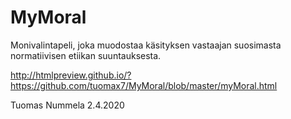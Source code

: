# MyMoral
Monivalintapeli, joka muodostaa käsityksen vastaajan suosimasta normatiivisen etiikan suuntauksesta. 

http://htmlpreview.github.io/?https://github.com/tuomax7/MyMoral/blob/master/myMoral.html


Tuomas Nummela 2.4.2020
